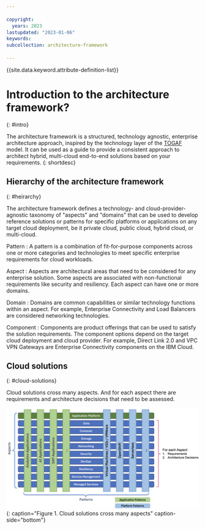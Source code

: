 ```yaml
---

copyright:
  years: 2023
lastupdated: "2023-01-06"
keywords: 
subcollection: architecture-framework

---
```


{{site.data.keyword.attribute-definition-list}}


# Introduction to the architecture framework?
{: #intro}

The architecture framework is a structured, technology agnostic, enterprise architecture approach, inspired by the technology layer of the [TOGAF](https://www.opengroup.org/togaf) model. It can be used as a guide to provide a consistent approach to architect hybrid, multi-cloud end-to-end solutions based on your requirements.
{: shortdesc}

## Hierarchy of the architecture framework
{: #heirarchy}

The architecture framework defines a technology- and cloud-provider-agnostic taxonomy of "aspects" and "domains" that can be used to develop reference solutions or patterns for specific platforms or applications on any target cloud deployment, be it private cloud, public cloud, hybrid cloud, or multi-cloud.

Pattern
    : A pattern is a combination of fit-for-purpose components across one or more categories and technologies to meet specific enterprise requirements for cloud workloads.

Aspect
    : Aspects are architectural areas that need to be considered for any enterprise solution. Some aspects are associated with non-functional requirements like security and resiliency. Each aspect can have one or more domains.

Domain
    : Domains are common capabilities or similar technology functions within an aspect. For example, Enterprise Connectivity and Load Balancers are considered networking technologies.

Component
    : Components are product offerings that can be used to satisfy the solution requirements. The component options depend on the target cloud deployment and cloud provider. For example, Direct Link 2.0 and VPC VPN Gateways are Enterprise Connectivity components on the IBM Cloud.

## Cloud solutions
{: #cloud-solutions}

Cloud solutions cross many aspects. And for each aspect there are requirements and architecture decisions that need to be assessed. 

![Cloud solutions cross many aspects](images/solutions-cross-aspect.png){: caption="Figure 1. Cloud solutions cross many aspects" caption-side="bottom"}
